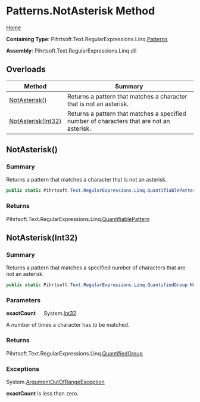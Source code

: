 # Patterns\.NotAsterisk Method

[Home](../../../../../../README.md)

**Containing Type**: Pihrtsoft\.Text\.RegularExpressions\.Linq\.[Patterns](../README.md)

**Assembly**: Pihrtsoft\.Text\.RegularExpressions\.Linq\.dll

## Overloads

| Method | Summary |
| ------ | ------- |
| [NotAsterisk()](#Pihrtsoft_Text_RegularExpressions_Linq_Patterns_NotAsterisk) | Returns a pattern that matches a character that is not an asterisk\. |
| [NotAsterisk(Int32)](#Pihrtsoft_Text_RegularExpressions_Linq_Patterns_NotAsterisk_System_Int32_) | Returns a pattern that matches a specified number of characters that are not an asterisk\. |

## NotAsterisk\(\) <a name="Pihrtsoft_Text_RegularExpressions_Linq_Patterns_NotAsterisk"></a>

### Summary

Returns a pattern that matches a character that is not an asterisk\.

```csharp
public static Pihrtsoft.Text.RegularExpressions.Linq.QuantifiablePattern NotAsterisk()
```

### Returns

Pihrtsoft\.Text\.RegularExpressions\.Linq\.[QuantifiablePattern](../../QuantifiablePattern/README.md)

## NotAsterisk\(Int32\) <a name="Pihrtsoft_Text_RegularExpressions_Linq_Patterns_NotAsterisk_System_Int32_"></a>

### Summary

Returns a pattern that matches a specified number of characters that are not an asterisk\.

```csharp
public static Pihrtsoft.Text.RegularExpressions.Linq.QuantifiedGroup NotAsterisk(int exactCount)
```

### Parameters

**exactCount** &emsp; System\.[Int32](https://docs.microsoft.com/en-us/dotnet/api/system.int32)

A number of times a character has to be matched\.

### Returns

Pihrtsoft\.Text\.RegularExpressions\.Linq\.[QuantifiedGroup](../../QuantifiedGroup/README.md)

### Exceptions

System\.[ArgumentOutOfRangeException](https://docs.microsoft.com/en-us/dotnet/api/system.argumentoutofrangeexception)

**exactCount** is less than zero\.

